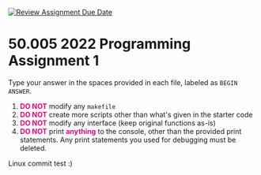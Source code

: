 [![Review Assignment Due Date](https://classroom.github.com/assets/deadline-readme-button-24ddc0f5d75046c5622901739e7c5dd533143b0c8e959d652212380cedb1ea36.svg)](https://classroom.github.com/a/EtMjXwzC)
# 50.005 2022 Programming Assignment 1

Type your answer in the spaces provided in each file, labeled as `BEGIN ANSWER`. 
1.  <span style="color:#f7007f;"><b>DO NOT</b></span> modify any `makefile`
2.  <span style="color:#f7007f;"><b>DO NOT</b></span> create more scripts other than what's given in the starter code
3.  <span style="color:#f7007f;"><b>DO NOT</b></span> modify any interface (keep original functions as-is)
4.  <span style="color:#f7007f;"><b>DO NOT</b></span> print <span style="color:#f7007f;"><b>anything</b></span> to the console, other than the provided print statements. Any print statements you used for debugging must be deleted. 

Linux commit test :)
